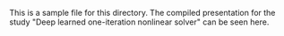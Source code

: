This is a sample file for this directory. The compiled presentation for the study "Deep learned one-iteration nonlinear solver" can be seen here.